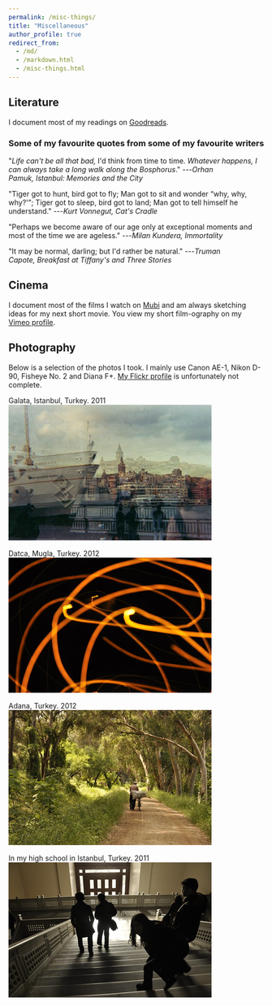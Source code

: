 ```yaml
---
permalink: /misc-things/
title: "Miscellaneous"
author_profile: true
redirect_from: 
  - /md/
  - /markdown.html
  - /misc-things.html
---
```


## Literature

I document most of my readings on [Goodreads](https://www.goodreads.com/user/show/5847620-semra-g-lce-turan).

### Some of my favourite quotes from some of my favourite writers

"<i>Life can't be all that bad,</i> I'd think from time to time. <i>Whatever happens, I can always take a long walk along the Bosphorus</i>." ---<cite>Orhan Pamuk, Istanbul: Memories and the City</cite>

"Tiger got to hunt, bird got to fly; Man got to sit and wonder <q>why, why, why?'</q>; Tiger got to sleep, bird got to land; Man got to tell himself he understand." ---<cite>Kurt Vonnegut, Cat's Cradle</cite>

"Perhaps we become aware of our age only at exceptional moments and most of the time we are ageless." ---<cite>Milan Kundera, Immortality</cite>

"It may be normal, darling; but I'd rather be natural." ---<cite>Truman Capote, Breakfast at Tiffany's and Three Stories</cite>

## Cinema 

I document most of the films I watch on [Mubi](https://mubi.com/users/1337322) and am always sketching ideas for my next short movie. You view my short film-ography on my [Vimeo profile](https://vimeo.com/user4025971).

## Photography 

Below is a selection of the photos I took. I mainly use Canon AE-1, Nikon D-90, Fisheye No. 2 and Diana F+. [My Flickr profile](https://www.flickr.com/photos/gulcest/) is unfortunately not complete. 

Galata, Istanbul, Turkey. 2011
<img src='/images/galata.jpg'>

Datca, Mugla, Turkey. 2012
<img src='/images/isik-oyunu.jpg'>

Adana, Turkey. 2012
<img src='/images/yuruyus.jpg'>

In my high school in Istanbul, Turkey. 2011
<img src='/images/paydos.jpg'>
